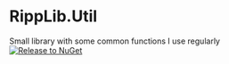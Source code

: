 # RippLib.Util
Small library with some common functions I use regularly
[![Release to NuGet](https://github.com/BenLuts/RippLib.Util/actions/workflows/release.yml/badge.svg)](https://github.com/BenLuts/RippLib.Util/actions/workflows/release.yml)
